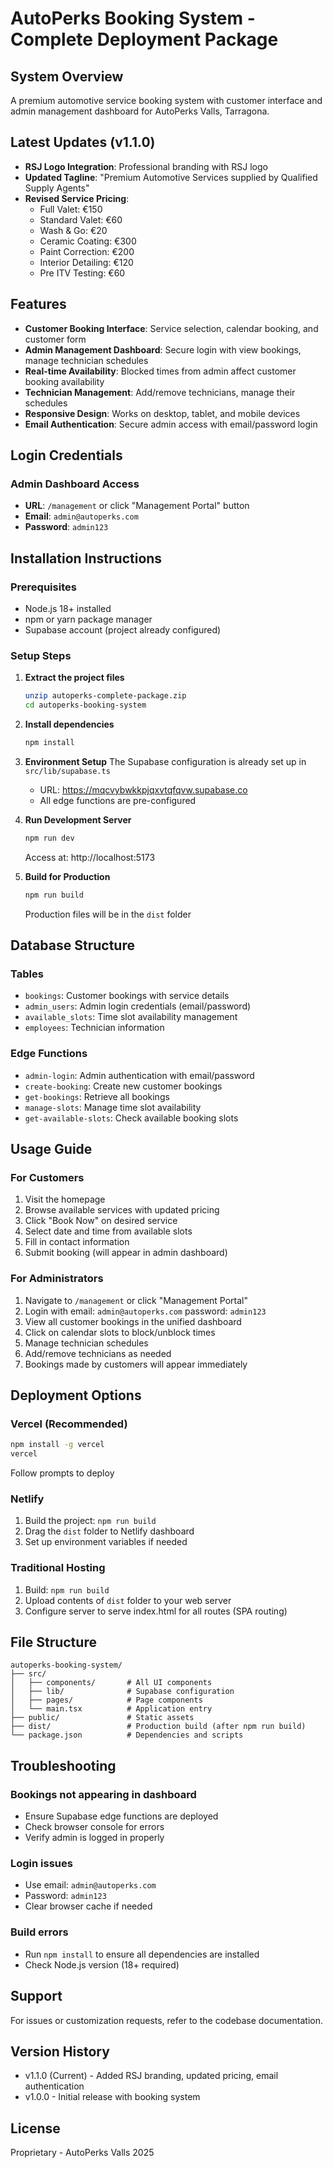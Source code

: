 # AutoPerks Booking System - Complete Deployment Package

## System Overview
A premium automotive service booking system with customer interface and admin management dashboard for AutoPerks Valls, Tarragona.

## Latest Updates (v1.1.0)
- **RSJ Logo Integration**: Professional branding with RSJ logo
- **Updated Tagline**: "Premium Automotive Services supplied by Qualified Supply Agents"
- **Revised Service Pricing**:
  - Full Valet: €150
  - Standard Valet: €60
  - Wash & Go: €20
  - Ceramic Coating: €300
  - Paint Correction: €200
  - Interior Detailing: €120
  - Pre ITV Testing: €60

## Features
- **Customer Booking Interface**: Service selection, calendar booking, and customer form
- **Admin Management Dashboard**: Secure login with view bookings, manage technician schedules
- **Real-time Availability**: Blocked times from admin affect customer booking availability
- **Technician Management**: Add/remove technicians, manage their schedules
- **Responsive Design**: Works on desktop, tablet, and mobile devices
- **Email Authentication**: Secure admin access with email/password login

## Login Credentials

### Admin Dashboard Access
- **URL**: `/management` or click "Management Portal" button
- **Email**: `admin@autoperks.com`
- **Password**: `admin123`

## Installation Instructions

### Prerequisites
- Node.js 18+ installed
- npm or yarn package manager
- Supabase account (project already configured)

### Setup Steps

1. **Extract the project files**
   ```bash
   unzip autoperks-complete-package.zip
   cd autoperks-booking-system
   ```

2. **Install dependencies**
   ```bash
   npm install
   ```

3. **Environment Setup**
   The Supabase configuration is already set up in `src/lib/supabase.ts`
   - URL: https://mqcvybwkkpjqxvtqfqvw.supabase.co
   - All edge functions are pre-configured

4. **Run Development Server**
   ```bash
   npm run dev
   ```
   Access at: http://localhost:5173

5. **Build for Production**
   ```bash
   npm run build
   ```
   Production files will be in the `dist` folder

## Database Structure

### Tables
- `bookings`: Customer bookings with service details
- `admin_users`: Admin login credentials (email/password)
- `available_slots`: Time slot availability management
- `employees`: Technician information

### Edge Functions
- `admin-login`: Admin authentication with email/password
- `create-booking`: Create new customer bookings
- `get-bookings`: Retrieve all bookings
- `manage-slots`: Manage time slot availability
- `get-available-slots`: Check available booking slots

## Usage Guide

### For Customers
1. Visit the homepage
2. Browse available services with updated pricing
3. Click "Book Now" on desired service
4. Select date and time from available slots
5. Fill in contact information
6. Submit booking (will appear in admin dashboard)

### For Administrators
1. Navigate to `/management` or click "Management Portal"
2. Login with email: `admin@autoperks.com` password: `admin123`
3. View all customer bookings in the unified dashboard
4. Click on calendar slots to block/unblock times
5. Manage technician schedules
6. Add/remove technicians as needed
7. Bookings made by customers will appear immediately

## Deployment Options

### Vercel (Recommended)
```bash
npm install -g vercel
vercel
```
Follow prompts to deploy

### Netlify
1. Build the project: `npm run build`
2. Drag the `dist` folder to Netlify dashboard
3. Set up environment variables if needed

### Traditional Hosting
1. Build: `npm run build`
2. Upload contents of `dist` folder to your web server
3. Configure server to serve index.html for all routes (SPA routing)

## File Structure
```
autoperks-booking-system/
├── src/
│   ├── components/       # All UI components
│   ├── lib/              # Supabase configuration
│   ├── pages/            # Page components
│   └── main.tsx          # Application entry
├── public/               # Static assets
├── dist/                 # Production build (after npm run build)
└── package.json          # Dependencies and scripts
```

## Troubleshooting

### Bookings not appearing in dashboard
- Ensure Supabase edge functions are deployed
- Check browser console for errors
- Verify admin is logged in properly

### Login issues
- Use email: `admin@autoperks.com`
- Password: `admin123`
- Clear browser cache if needed

### Build errors
- Run `npm install` to ensure all dependencies are installed
- Check Node.js version (18+ required)

## Support
For issues or customization requests, refer to the codebase documentation.

## Version History
- v1.1.0 (Current) - Added RSJ branding, updated pricing, email authentication
- v1.0.0 - Initial release with booking system

## License
Proprietary - AutoPerks Valls 2025